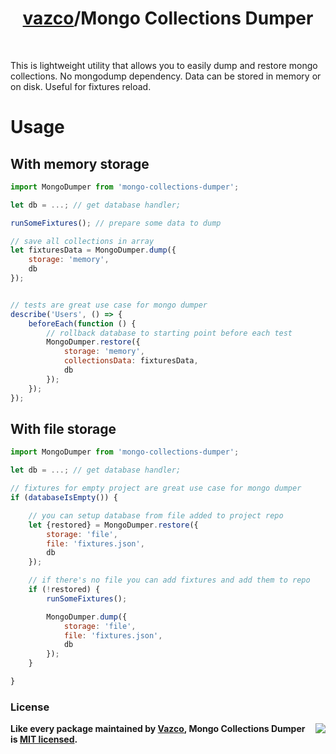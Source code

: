 <h1 align="center">
    <a href="https://github.com/vazco">vazco</a>/Mongo Collections Dumper
</h1>

&nbsp;

This is lightweight utility that allows you to easily dump and restore mongo collections. No mongodump dependency. Data can be stored in memory or on disk. Useful for fixtures reload.

# Usage
## With memory storage
```javascript
import MongoDumper from 'mongo-collections-dumper';

let db = ...; // get database handler;

runSomeFixtures(); // prepare some data to dump

// save all collections in array
let fixturesData = MongoDumper.dump({
    storage: 'memory',
    db
});


// tests are great use case for mongo dumper
describe('Users', () => {
    beforeEach(function () {
        // rollback database to starting point before each test
        MongoDumper.restore({
            storage: 'memory',
            collectionsData: fixturesData,
            db
        });
    });
});

```

## With file storage
```javascript
import MongoDumper from 'mongo-collections-dumper';

let db = ...; // get database handler;

// fixtures for empty project are great use case for mongo dumper
if (databaseIsEmpty()) {

    // you can setup database from file added to project repo
    let {restored} = MongoDumper.restore({
        storage: 'file',
        file: 'fixtures.json',
        db
    });

    // if there's no file you can add fixtures and add them to repo
    if (!restored) {
        runSomeFixtures();

        MongoDumper.dump({
            storage: 'file',
            file: 'fixtures.json',
            db
        });        
    }

}
```

### License

<img src="https://vazco.eu/banner.png" align="right">

**Like every package maintained by [Vazco](https://vazco.eu/), Mongo Collections Dumper is [MIT licensed](https://github.com/vazco/uniforms/blob/master/LICENSE).**
